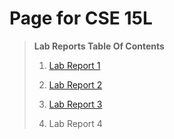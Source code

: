 # Page for CSE 15L

> **Lab Reports Table Of Contents**
>
> 1. [Lab Report 1](https://smhitle.github.io/cse15l-lab-reports/lab-report-1-week-2)
>
> 2. [Lab Report 2](https://smhitle.github.io/cse15l-lab-reports/lab-report-2-week-4)
>
> 3. [Lab Report 3](https://smhitle.github.io/cse15l-lab-reports/lab-report-3-week-6)
>
> 4. Lab Report 4





